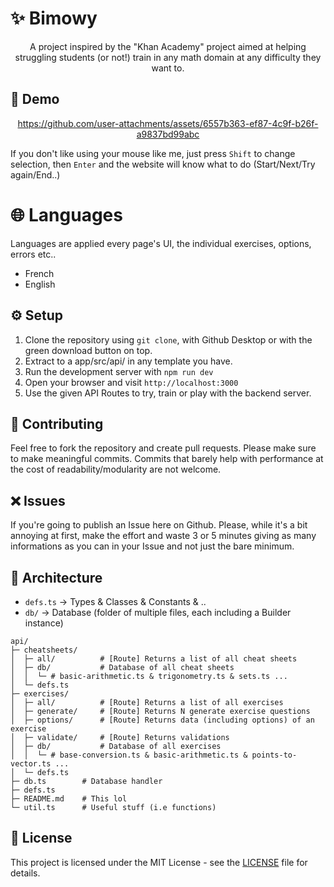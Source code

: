 # ✨ Bimowy

<div align="center">
   
A project inspired by the "Khan Academy" project aimed at helping struggling students (or not!) train in any math domain at any difficulty they want to.

</div>

## 🎥 Demo

<div align="center">

https://github.com/user-attachments/assets/6557b363-ef87-4c9f-b26f-a9837bd99abc

</div>
If you don't like using your mouse like me, just press <code>Shift</code> to change selection, then <code>Enter</code> and the website will know what to do (Start/Next/Try again/End..) 

# 🌐 Languages

Languages are applied every page's UI, the individual exercises, options, errors etc..

- French
- English

## ⚙️ Setup

1. Clone the repository using `git clone`, with Github
   Desktop or with the green download button on top.
2. Extract to a app/src/api/ in any template you have.
3. Run the development server with `npm run dev`
4. Open your browser and visit `http://localhost:3000`
5. Use the given API Routes to try, train or play with the backend server.

## 🤝 Contributing

Feel free to fork the repository and create pull requests.
Please make sure to make meaningful commits. Commits that barely help with performance at the cost of readability/modularity are not welcome.

## ❌ Issues

If you're going to publish an Issue here on Github. Please, while it's a bit annoying at first, make the effort and waste 3 or 5 minutes giving as many informations as you can in your Issue and not just the bare minimum.

## 📁 Architecture

- `defs.ts` -> Types & Classes & Constants & ..
- `db/` -> Database (folder of multiple files, each including a Builder instance)

```plaintext
api/
├─ cheatsheets/
│  ├─ all/          # [Route] Returns a list of all cheat sheets
│  ├─ db/           # Database of all cheat sheets
│  │  └─ # basic-arithmetic.ts & trigonometry.ts & sets.ts ...
│  └─ defs.ts
├─ exercises/
│  ├─ all/          # [Route] Returns a list of all exercises
│  ├─ generate/     # [Route] Returns N generate exercise questions
│  ├─ options/      # [Route] Returns data (including options) of an exercise
│  ├─ validate/     # [Route] Returns validations
│  ├─ db/           # Database of all exercises
│  │  └─ # base-conversion.ts & basic-arithmetic.ts & points-to-vector.ts ...
│  └─ defs.ts
├─ db.ts        # Database handler
├─ defs.ts
├─ README.md    # This lol
└─ util.ts      # Useful stuff (i.e functions)

```

## 📄 License

This project is licensed under the MIT License - see the
[LICENSE](LICENSE) file for details.
